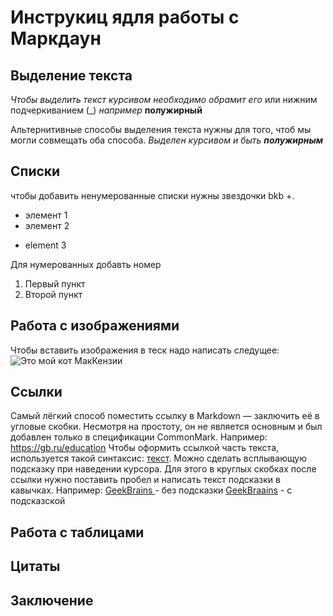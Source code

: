# Инструкиц ядля работы с Маркдаун

## Выделение текста

*Чтобы выделить текст курсивом необходимо обрамит его* или нижним подчеркиванием (_)
_например_
**полужирный** 

Альтернитивные способы выделения текста нужны для того, чтоб мы могли совмещать оба способа. 
_Выделен курсивом и быть **полужирным**_

## Списки
 чтобы добавить ненумерованные списки нужны звездочки bkb +.
* элемент 1
* элемент 2
+ element 3

Для нумерованных добавть номер
1. Первый пункт
2. Второй пункт
## Работа с изображениями

Чтобы вставить изображения в теск надо написать следущее:
![Это мой кот МакКензии](MacKenzie.jpg)

## Ссылки
Самый лёгкий способ поместить ссылку в Markdown — заключить её в угловые скобки. Несмотря на простоту, он не является основным и был добавлен только в спецификации CommonMark.
Например: <https://gb.ru/education>
Чтобы оформить ссылкой часть текста, используется такой синтаксис: [текст](ссылка). Можно сделать всплывающую подсказку при наведении курсора. Для этого в круглых скобках после ссылки нужно поставить пробел и написать текст подсказки в кавычках.
Например: [GeekBrains ](<https://gb.ru/>) - без подсказки 
[GeekBraains](https://gb.ru/ "Всплывающая подсказка") - с подсказской

## Работа с таблицами

## Цитаты

## Заключение